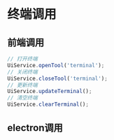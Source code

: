 # 终端调用

## 前端调用
```javascript
// 打开终端
UiService.openTool('terminal');
// 关闭终端
UiService.closeTool('terminal');
// 更新终端
UiService.updateTerminal();
// 清空终端
UiService.clearTerminal();
```

## electron调用
